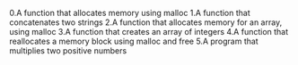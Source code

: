 0.A function that allocates memory using malloc
1.A function that concatenates two strings
2.A function that allocates memory for an array, using malloc
3.A function that creates an array of integers
4.A function that reallocates a memory block using malloc and free
5.A program that multiplies two positive numbers
